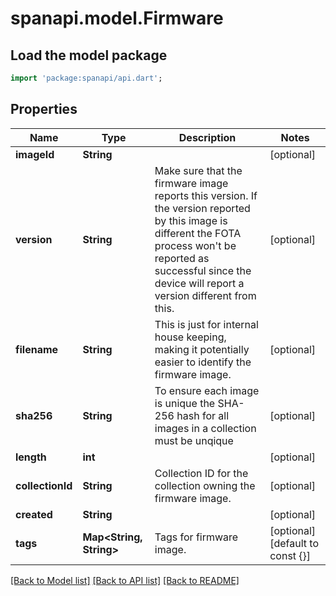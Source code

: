 # spanapi.model.Firmware

## Load the model package
```dart
import 'package:spanapi/api.dart';
```

## Properties
Name | Type | Description | Notes
------------ | ------------- | ------------- | -------------
**imageId** | **String** |  | [optional] 
**version** | **String** | Make sure that the firmware image reports this version. If the version reported by this image is different the FOTA process won't be reported as successful since the device will report a version different from this. | [optional] 
**filename** | **String** | This is just for internal house keeping, making it potentially easier to identify the firmware image. | [optional] 
**sha256** | **String** | To ensure each image is unique the SHA-256 hash for all images in a collection must be unqique | [optional] 
**length** | **int** |  | [optional] 
**collectionId** | **String** | Collection ID for the collection owning the firmware image. | [optional] 
**created** | **String** |  | [optional] 
**tags** | **Map<String, String>** | Tags for firmware image. | [optional] [default to const {}]

[[Back to Model list]](../README.md#documentation-for-models) [[Back to API list]](../README.md#documentation-for-api-endpoints) [[Back to README]](../README.md)


